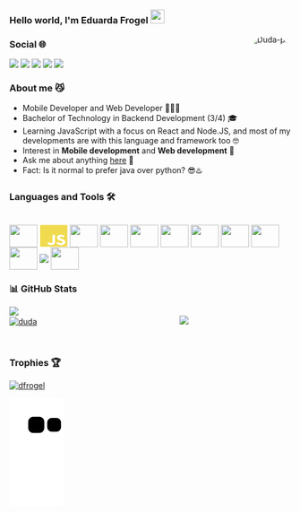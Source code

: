 ### Hello world, I'm Eduarda Frogel <img src="https://media.giphy.com/media/hvRJCLFzcasrR4ia7z/giphy.gif" width="25px" height="25px">

<img align="right" alt="Duda-pic" height="150" style="border-radius:50px;" src="https://user-images.githubusercontent.com/129911019/229962280-db0b2942-e96d-45bb-a508-d70714d7b2d0.gif"> 

<div> 
 
### Social 🌐 
  
  <a href= "https://instagram.com/dfrogel" target="_blank"><img src="https://img.shields.io/badge/-Instagram-%23E4405F?style=for-the-badge&logo=instagram&logoColor=white" target="_blank"></a>
  <a href= "mailto:dudafrogel23@gmail.com"><img src="https://img.shields.io/badge/-Gmail-%23333?style=for-the-badge&logo=gmail&logoColor=white" target="_blank"></a>
  <a href= "https://www.linkedin.com/in/eduardafrogel/" target="_blank"><img src="https://img.shields.io/badge/-LinkedIn-%230077B5?style=for-the-badge&logo=linkedin&logoColor=white" target="_blank"></a>
  <a href= "https://t.me/dfrogel" target="_blank"><img src="https://img.shields.io/badge/Telegram-2CA5E0?style=for-the-badge&logo=telegram&logoColor=white" target="_blank"></a>
  <a href= "https://open.spotify.com/user/dudafrogel?si=c3f24c8546664f0a" target="_blank"><img src="https://img.shields.io/badge/Spotify-1ED760?&style=for-the-badge&logo=spotify&logoColor=white" target="_blank"></a>
</div>

### About me 😼
- Mobile Developer and Web Developer 👩🏻‍💻
- Bachelor of Technology in Backend Development (3/4) 🎓
- Learning JavaScript with a focus on React and Node.JS, and most of my developments are with this language and framework too 🤓
- Interest in **Mobile development** and **Web development** 🥰
- Ask me about anything [here](https://t.me/dfrogel) 🧐
- Fact: Is it normal to prefer java over python? 😎♨️

### Languages and Tools 🛠️

<div style="display: inline_block"><br>          
  <img align="center" height="40" width="50" src="https://cdn.jsdelivr.net/gh/devicons/devicon/icons/java/java-original-wordmark.svg">
  <img align="center" height="40" width="50"src="https://raw.githubusercontent.com/devicons/devicon/master/icons/javascript/javascript-plain.svg">
  <img align="center" height="40" width="50" src="https://cdn.jsdelivr.net/gh/devicons/devicon/icons/nodejs/nodejs-original-wordmark.svg">
  <img align="center" height="40" width="50" src="https://cdn.jsdelivr.net/gh/devicons/devicon/icons/react/react-original-wordmark.svg" />
  <img align="center" height="40" width="50" src="https://cdn.jsdelivr.net/gh/devicons/devicon/icons/python/python-original-wordmark.svg">
  <img align="center" height="40" width="50" src="https://cdn.jsdelivr.net/gh/devicons/devicon/icons/html5/html5-plain-wordmark.svg" />
  <img align="center" height="40" width="50" src="https://cdn.jsdelivr.net/gh/devicons/devicon/icons/css3/css3-plain-wordmark.svg" />
  <img align="center" height="40" width="50" src="https://cdn.jsdelivr.net/gh/devicons/devicon/icons/git/git-plain-wordmark.svg" />
  <img align="center" height="40" width="50" src="https://cdn.jsdelivr.net/gh/devicons/devicon/icons/mysql/mysql-original-wordmark.svg" />
  <img align="center" height="40" width="50" src="https://cdn.jsdelivr.net/gh/devicons/devicon/icons/microsoftsqlserver/microsoftsqlserver-plain-wordmark.svg" />
  <img align="center" height=height="40" width="50" src="https://cdn.jsdelivr.net/gh/devicons/devicon/icons/visualstudio/visualstudio-plain-wordmark.svg">
  <img align="center" height="40" width="50" src="https://cdn.jsdelivr.net/gh/devicons/devicon/icons/canva/canva-original.svg" />
</div>

### 📊 GitHub Stats 

<!-- Stats / Most Used Langs / Streak  -->

<!-- [x][ ][ ] -->
<a href="https://github.com/dfrogel/github-readme-stats">
  <img align="left" src="https://github-readme-stats.vercel.app/api?username=dfrogel&show_icons=true&count_private=true&theme=radical" width="360" />
</a>

<!-- [ ][x][ ] -->
<a href="https://github.com/dfrogel/github-readme-stats">
  <img align="right" src="https://github-readme-stats.vercel.app/api/top-langs/?username=dfrogel&langs_count=8&theme=radical" width="200" />
</a>

<!-- [][ ][x] -->
<a href="https://github.com/dfrogel/github-readme-stats">
  <img align="center" src="https://github-readme-streak-stats.herokuapp.com/?user=dfrogel&theme=radical" alt="duda" width="310"/>
</a>

<br> <!-- Espaço vertical -->

### Trophies 🏆
<!-- Trophies -->
<p align="left">
  <a href="https://github.com/ryo-ma/github-profile-trophy">
    <img src="https://github-profile-trophy.vercel.app/?username=dfrogel&theme=radical&row=1&no-bg=true&margin-w=10" width="830" alt="dfrogel" />
  </a>
</p>



![snake gif](https://github.com/dfrogel/dfrogel/blob/output/github-contribution-grid-snake.svg)
